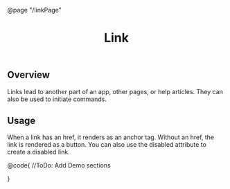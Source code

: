 ﻿@page "/linkPage"

<header class="root">
    <h1 class="title">Link</h1>
</header>
<div class="section" style="transition-delay: 0s;">
    <div id="overview" tabindex="-1">
        <h2 class="subHeading hiddenContent">Overview</h2>
    </div>
    <div class="content">
        <div class="ms-Markdown">
            <p>
                Links lead to another part of an app, other pages, or help articles. They can also be used to initiate commands.
            </p>
        </div>
    </div>
</div>
<div class="section" style="transition-delay: 0s;">
    <div id="overview" tabindex="-1">
        <h2 class="subHeading">Usage</h2>
    </div>
    <div>
        <div class="subSection">
            <p>
                When a link has an href, <Link Href="http://dev.office.com/fabric/components/link">it renders as an anchor tag.</Link> Without an
                href, <Link>the link is rendered as a button</Link>. You can also use the disabled attribute to create a
                <Link Disabled=true Href="http://dev.office.com/fabric/components/link">disabled link.</Link>
            </p>
        </div>
    </div>
</div>
@code{
    //ToDo: Add Demo sections

}

